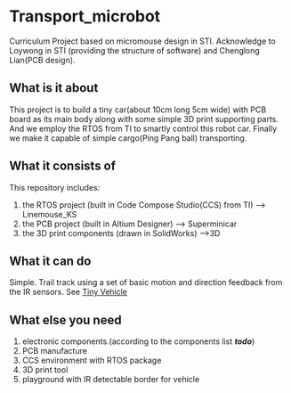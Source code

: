 # Transport_microbot
Curriculum Project based on micromouse design in STI. Acknowledge to Loywong in STI (providing the structure of software) and Chenglong Lian(PCB design).

## What is it about
This project is to build a tiny car(about 10cm long 5cm wide) with PCB board as its main body along with some simple 3D print supporting parts.
And we employ the RTOS from TI to smartly control this robot car. Finally we make it capable of simple cargo(Ping Pang ball) transporting.

## What it consists of
This repository includes:
1. the RTOS project (built in Code Compose Studio(CCS) from TI) --> Linemouse_KS
2. the PCB project (built in Altium Designer) --> Superminicar
3. the 3D print components (drawn in SolidWorks) -->3D

## What it can do
Simple. Trail track using a set of basic motion and direction feedback from the IR sensors. See [Tiny Vehicle](https://aaronzq.github.io/2017/11/03/transportvehicle/)

## What else you need
1. electronic components.(according to the components list       __*todo*__)
2. PCB manufacture
3. CCS environment with RTOS package
4. 3D print tool
5. playground with IR detectable border for vehicle
